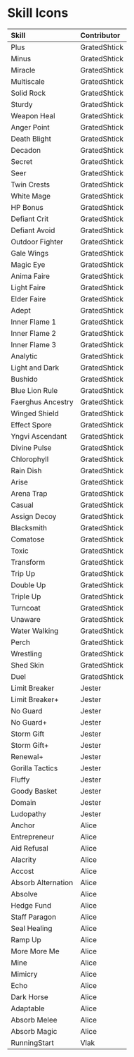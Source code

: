 # Skill Icons

| Skill             | Contributor     |
| :---------------- | :-------------- |
| Plus              |  GratedShtick   |
| Minus             |  GratedShtick   |
| Miracle           |  GratedShtick   |
| Multiscale        |  GratedShtick   |
| Solid Rock        |  GratedShtick   |
| Sturdy            |  GratedShtick   |
| Weapon Heal       |  GratedShtick   |
| Anger Point       |  GratedShtick   |
| Death Blight      |  GratedShtick   |
| Decadon           |  GratedShtick   |
| Secret            |  GratedShtick   |
| Seer              |  GratedShtick   |
| Twin Crests       |  GratedShtick   |
| White Mage        |  GratedShtick   |
| HP Bonus          |  GratedShtick   |
| Defiant Crit      |  GratedShtick   |
| Defiant Avoid     |  GratedShtick   |
| Outdoor Fighter   |  GratedShtick   |
| Gale Wings        |  GratedShtick   |
| Magic Eye         |  GratedShtick   |
| Anima Faire       |  GratedShtick   |
| Light Faire       |  GratedShtick   |
| Elder Faire       |  GratedShtick   |
| Adept             |  GratedShtick   |
| Inner Flame 1     |  GratedShtick   |
| Inner Flame 2     |  GratedShtick   |
| Inner Flame 3     |  GratedShtick   |
| Analytic          |  GratedShtick   |
| Light and Dark    |  GratedShtick   |
| Bushido           |  GratedShtick   |
| Blue Lion Rule    |  GratedShtick   |
| Faerghus Ancestry |  GratedShtick   |
| Winged Shield     |  GratedShtick   |
| Effect Spore      |  GratedShtick   |
| Yngvi Ascendant   |  GratedShtick   |
| Divine Pulse      |  GratedShtick   |
| Chlorophyll       |  GratedShtick   |
| Rain Dish         |  GratedShtick   |
| Arise             |  GratedShtick   |
| Arena Trap        |  GratedShtick   |
| Casual            |  GratedShtick   |
| Assign Decoy      |  GratedShtick   |
| Blacksmith        |  GratedShtick   |
| Comatose          |  GratedShtick   |
| Toxic             |  GratedShtick   |
| Transform         |  GratedShtick   |
| Trip Up           |  GratedShtick   |
| Double Up         |  GratedShtick   |
| Triple Up         |  GratedShtick   |
| Turncoat          |  GratedShtick   |
| Unaware           |  GratedShtick   |
| Water Walking     |  GratedShtick   |
| Perch             |  GratedShtick   |
| Wrestling         |  GratedShtick   |
| Shed Skin         |  GratedShtick   |
| Duel              |  GratedShtick   |
| Limit Breaker     |  Jester         |
| Limit Breaker+    |  Jester         |
| No Guard          |  Jester         |
| No Guard+         |  Jester         |
| Storm Gift        |  Jester         |
| Storm Gift+       |  Jester         |
| Renewal+          |  Jester         |
| Gorilla Tactics   |  Jester         |
| Fluffy            |  Jester         |
| Goody Basket      |  Jester         |
| Domain            |  Jester         |
| Ludopathy         |  Jester         |
| Anchor            |  Alice          |
| Entrepreneur      |  Alice          |
| Aid Refusal       |  Alice          |
| Alacrity          |  Alice          |
| Accost            |  Alice          |
| Absorb Alternation|  Alice          |
| Absolve           |  Alice          |
| Hedge Fund        |  Alice          |
| Staff Paragon     |  Alice          |
| Seal Healing      |  Alice          |
| Ramp Up           |  Alice          |
| More More Me      |  Alice          |
| Mine              |  Alice          |
| Mimicry           |  Alice          |
| Echo              |  Alice          |
| Dark Horse        |  Alice          |
| Adaptable         |  Alice          |
| Absorb Melee      |  Alice          |
| Absorb Magic      |  Alice          |
| RunningStart      |  Vlak           |